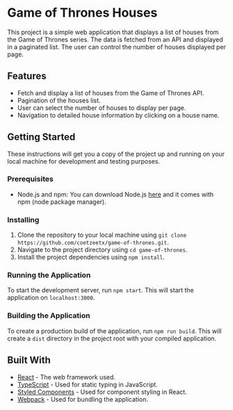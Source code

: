 # Game of Thrones Houses

This project is a simple web application that displays a list of houses from the Game of Thrones series. The data is fetched from an API and displayed in a paginated list. The user can control the number of houses displayed per page.

## Features

- Fetch and display a list of houses from the Game of Thrones API.
- Pagination of the houses list.
- User can select the number of houses to display per page.
- Navigation to detailed house information by clicking on a house name.

## Getting Started

These instructions will get you a copy of the project up and running on your local machine for development and testing purposes.

### Prerequisites

- Node.js and npm: You can download Node.js [here](https://nodejs.org/en/download/) and it comes with npm (node package manager).

### Installing

1. Clone the repository to your local machine using `git clone https://github.com/coetzeetx/game-of-thrones.git`.
2. Navigate to the project directory using `cd game-of-thrones`.
3. Install the project dependencies using `npm install`.

### Running the Application

To start the development server, run `npm start`. This will start the application on `localhost:3000`.

### Building the Application

To create a production build of the application, run `npm run build`. This will create a `dist` directory in the project root with your compiled application.

## Built With

- [React](https://reactjs.org/) - The web framework used.
- [TypeScript](https://www.typescriptlang.org/) - Used for static typing in JavaScript.
- [Styled Components](https://styled-components.com/) - Used for component styling in React.
- [Webpack](https://webpack.js.org/) - Used for bundling the application.
